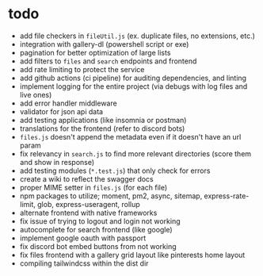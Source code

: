 # todo

- add file checkers in `fileUtil.js` (ex. duplicate files, no extensions, etc.)
- integration with gallery-dl (powershell script or exe)
- pagination for better optimization of large lists
- add filters to `files` and `search` endpoints and frontend
- add rate limiting to protect the service
- add github actions (ci pipeline) for auditing dependencies, and linting
- implement logging for the entire project (via debugs with log files and live ones)
- add error handler middleware
- validator for json api data
- add testing applications (like insomnia or postman)
- translations for the frontend (refer to discord bots)
- `files.js` doesn't append the metadata even if it doesn't have an url param
- fix relevancy in `search.js` to find more relevant directories (score them and show in response)
- add testing modules (`*.test.js`) that only check for errors
- create a wiki to reflect the swagger docs
- proper MIME setter in `files.js` (for each file)
- npm packages to utilize; moment, pm2, async, sitemap, express-rate-limit, glob, express-useragent, rollup
- alternate frontend with native frameworks
- fix issue of trying to logout and login not working
- autocomplete for search frontend (like google)
- implement google oauth with passport
- fix discord bot embed buttons from not working
- fix files frontend with a gallery grid layout like pinterests home layout
- compiling tailwindcss within the dist dir
